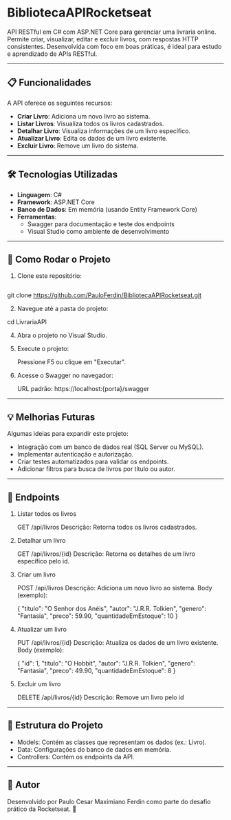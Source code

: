 # BibliotecaAPIRocketseat
API RESTful em C# com ASP.NET Core para gerenciar uma livraria online. Permite criar, visualizar, editar e excluir livros, com respostas HTTP consistentes. Desenvolvida com foco em boas práticas, é ideal para estudo e aprendizado de APIs RESTful.

---

## 📋 Funcionalidades

A API oferece os seguintes recursos:

- **Criar Livro**: Adiciona um novo livro ao sistema.
- **Listar Livros**: Visualiza todos os livros cadastrados.
- **Detalhar Livro**: Visualiza informações de um livro específico.
- **Atualizar Livro**: Edita os dados de um livro existente.
- **Excluir Livro**: Remove um livro do sistema.

---

## 🛠️ Tecnologias Utilizadas

- **Linguagem**: C#
- **Framework**: ASP.NET Core
- **Banco de Dados**: Em memória (usando Entity Framework Core)
- **Ferramentas**:
  - Swagger para documentação e teste dos endpoints
  - Visual Studio como ambiente de desenvolvimento

---

## 🚀 Como Rodar o Projeto

1. Clone este repositório:
   ```bash
  git clone https://github.com/PauloFerdin/BibliotecaAPIRocketseat.git

2. Navegue até a pasta do projeto:

cd LivrariaAPI

4. Abra o projeto no Visual Studio.

5. Execute o projeto:

    Pressione F5 ou clique em "Executar".

6. Acesse o Swagger no navegador:

    URL padrão: https://localhost:{porta}/swagger
---
   
## 💡 Melhorias Futuras

Algumas ideias para expandir este projeto:

   - Integração com um banco de dados real (SQL Server ou MySQL).
   - Implementar autenticação e autorização.
   - Criar testes automatizados para validar os endpoints.
   - Adicionar filtros para busca de livros por título ou autor.

---

## 📖 Endpoints

1. Listar todos os livros

    GET /api/livros
    Descrição: Retorna todos os livros cadastrados.

2. Detalhar um livro

    GET /api/livros/{id}
    Descrição: Retorna os detalhes de um livro específico pelo id.

3. Criar um livro

    POST /api/livros
    Descrição: Adiciona um novo livro ao sistema.
    Body (exemplo):

    {
      "titulo": "O Senhor dos Anéis",
      "autor": "J.R.R. Tolkien",
      "genero": "Fantasia",
      "preco": 59.90,
      "quantidadeEmEstoque": 10
    }

4. Atualizar um livro

    PUT /api/livros/{id}
    Descrição: Atualiza os dados de um livro existente.
    Body (exemplo):

    {
      "id": 1,
      "titulo": "O Hobbit",
      "autor": "J.R.R. Tolkien",
      "genero": "Fantasia",
      "preco": 49.90,
      "quantidadeEmEstoque": 8
    }

5. Excluir um livro

    DELETE /api/livros/{id}
    Descrição: Remove um livro pelo id

---

## 📂 Estrutura do Projeto

   - Models: Contém as classes que representam os dados (ex.: Livro).
   - Data: Configurações do banco de dados em memória.
   - Controllers: Contém os endpoints da API.

---

## 📝 Autor

Desenvolvido por Paulo Cesar Maximiano Ferdin como parte do desafio prático da Rocketseat. 🚀
   
